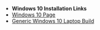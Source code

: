 - **Windows 10 Installation Links**
 - [Windows 10 Page](/windows/)
 - [Generic Windows 10 Laptop Build](/windows/windows_laptop_build)
